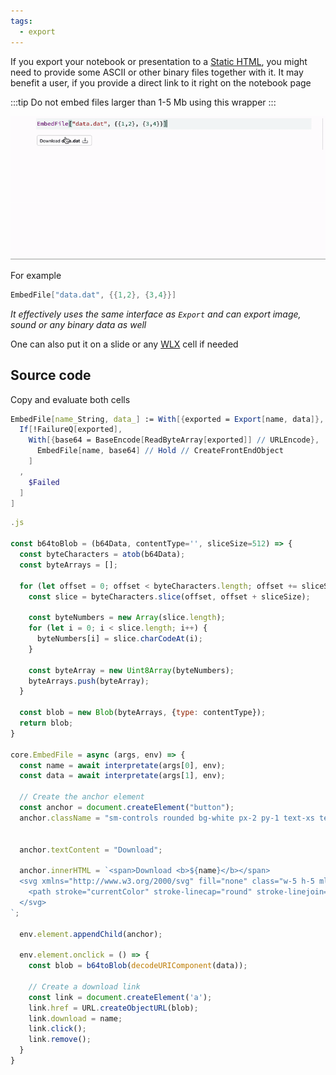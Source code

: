 ```yaml
---
tags:
  - export
---
```



If you export your notebook or presentation to a [Static HTML](frontend/Exporting/Static%20HTML.md), you might need to provide some ASCII or other binary files together with it. It may benefit a user, if you provide a direct link to it right on the notebook page

:::tip
Do not embed files larger than 1-5 Mb using this wrapper
:::

![](./../../../demofiles-ezgif.com-video-to-gif-converter.gif)

For example

```mathematica
EmbedFile["data.dat", {{1,2}, {3,4}}]
```

*It effectively uses the same interface as `Export` and can export image, sound or any binary data as well*

One can also put it on a slide or any [WLX](frontend/Cell%20types/WLX.md) cell if needed

## Source code
Copy and evaluate both cells

```mathematica title="cell 1"
EmbedFile[name_String, data_] := With[{exported = Export[name, data]},
  If[!FailureQ[exported],
    With[{base64 = BaseEncode[ReadByteArray[exported]] // URLEncode},
      EmbedFile[name, base64] // Hold // CreateFrontEndObject
    ]
  ,
    $Failed
  ]
]
```

```js title="cell 2"
.js

const b64toBlob = (b64Data, contentType='', sliceSize=512) => {
  const byteCharacters = atob(b64Data);
  const byteArrays = [];

  for (let offset = 0; offset < byteCharacters.length; offset += sliceSize) {
    const slice = byteCharacters.slice(offset, offset + sliceSize);

    const byteNumbers = new Array(slice.length);
    for (let i = 0; i < slice.length; i++) {
      byteNumbers[i] = slice.charCodeAt(i);
    }

    const byteArray = new Uint8Array(byteNumbers);
    byteArrays.push(byteArray);
  }
    
  const blob = new Blob(byteArrays, {type: contentType});
  return blob;
}

core.EmbedFile = async (args, env) => {
  const name = await interpretate(args[0], env);
  const data = await interpretate(args[1], env);

  // Create the anchor element
  const anchor = document.createElement("button");
  anchor.className = "sm-controls rounded bg-white px-2 py-1 text-xs text-gray-900 shadow-sm ring-1 ring-inset ring-gray-300 hover:bg-gray-50 flex flex-row gap-x-1 items-end";


  anchor.textContent = "Download";

  anchor.innerHTML = `<span>Download <b>${name}</b></span> 
  <svg xmlns="http://www.w3.org/2000/svg" fill="none" class="w-5 h-5 ml-auto" viewBox="0 0 24 24">
    <path stroke="currentColor" stroke-linecap="round" stroke-linejoin="round" d="M17 17h.01m.39-3h.6c.932 0 1.398 0 1.765.152a2 2 0 0 1 1.083 1.083C21 15.602 21 16.068 21 17s0 1.398-.152 1.765a2 2 0 0 1-1.083 1.083C19.398 20 18.932 20 18 20H6c-.932 0-1.398 0-1.765-.152a2 2 0 0 1-1.083-1.083C3 18.398 3 17.932 3 17s0-1.398.152-1.765a2 2 0 0 1 1.083-1.083C4.602 14 5.068 14 6 14h.6m5.4 1V4m0 11-3-3m3 3 3-3"></path>
  </svg>
`;
  
  env.element.appendChild(anchor);

  env.element.onclick = () => {
    const blob = b64toBlob(decodeURIComponent(data));

    // Create a download link
    const link = document.createElement('a');
    link.href = URL.createObjectURL(blob);
    link.download = name;
    link.click();
    link.remove();
  }
}
```
